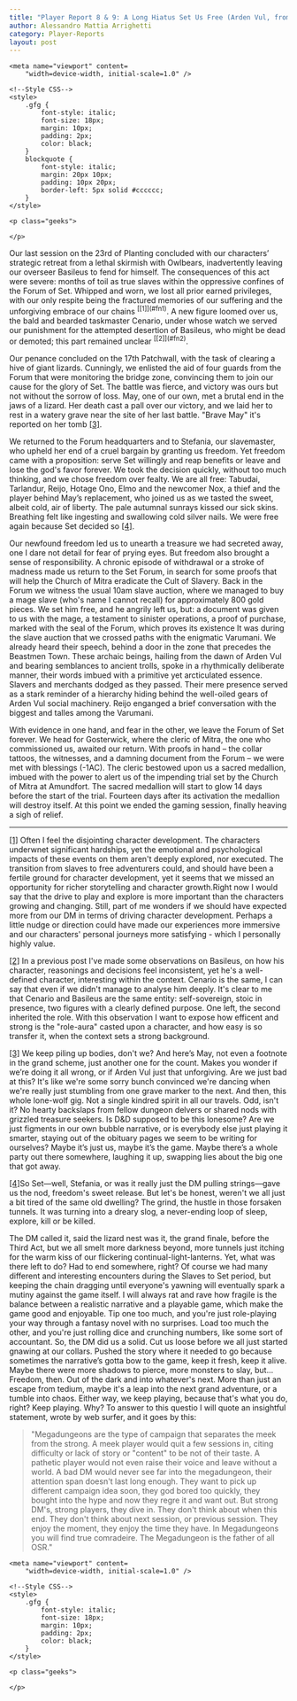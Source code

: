 ```yaml
---
title: "Player Report 8 & 9: A Long Hiatus Set Us Free (Arden Vul, from Lionbeak Campaign)"
author: Alessandro Mattia Arrighetti
category: Player-Reports
layout: post
---
```

<html lang="en">
  
<head>
    <meta charset="UTF-8" />
    <meta http-equiv="X-UA-Compatible" content="IE=edge" />
  
    <meta name="viewport" content=
        "width=device-width, initial-scale=1.0" />
  
    <!--Style CSS-->
    <style>
        .gfg {
            font-style: italic;
            font-size: 18px;
            margin: 10px;
            padding: 2px;
            color: black;
        }
        blockquote {
            font-style: italic;
            margin: 20px 10px;
            padding: 10px 20px;
            border-left: 5px solid #cccccc;
        }
    </style>
</head>
  
<body>
    <p class="gfg">
    </p>
  
    <p class="geeks">
    
    </p>
</body>
  
</html>
Our last session on the 23rd of Planting concluded with our characters’ strategic retreat from a lethal skirmish with Owlbears, inadvertently leaving our overseer Basileus to fend for himself. The consequences of this act were severe: months of toil as true slaves within the oppressive confines of the Forum of Set. Whipped and worn, we lost all prior earned privileges, with our only respite being the fractured memories of our suffering and the unforgiving embrace of our chains <a name="nf1"><sup>[[1]](#fn1)</sup><a>. A new figure loomed over us, the bald and bearded taskmaster Cenario, under whose watch we served our punishment for the attempted desertion of Basileus, who might be dead or demoted; this part remained unclear <a name="nf2"><sup>[[2]](#fn2)</sup><a>.

Our penance concluded on the 17th Patchwall, with the task of clearing a hive of giant lizards. Cunningly, we enlisted the aid of four guards from the Forum that were monitoring the bridge zone, convincing them to join our cause for the glory of Set. The battle was fierce, and victory was ours but not without the sorrow of loss. May, one of our own, met a brutal end in the jaws of a lizard. Her death cast a pall over our victory, and we laid her to rest in a watery grave near the site of her last battle. "Brave May" it's reported on her tomb  <a name="nf3"><sup>[[3]](#fn3)</sup><a>.

We returned to the Forum headquarters and to Stefania, our slavemaster, who upheld her end of a cruel bargain by granting us freedom. Yet freedom came with a proposition: serve Set willingly and reap benefits or leave and lose the god's favor forever. We took the decision quickly, without too much thinking, and we chose freedom over fealty. We are all free: Tabudai, Tarlandur, Reijo, Hotage Ono, Elmo and the newcomer Nox, a thief and the player behind May’s replacement, who joined us as we tasted the sweet, albeit cold, air of liberty. The pale autumnal sunrays kissed our sick skins. Breathing felt like ingesting and swallowing cold silver nails. We were free again because Set decided so <a name="nf4"><sup>[[4]](#fn4)</sup><a>. 

Our newfound freedom led us to unearth a treasure we had secreted away, one I dare not detail for fear of prying eyes. But freedom also brought a sense of responsibility. A chronic episode of withdrawal or a stroke of madness made us return to the Set Forum, in search for some proofs that will help the Church of Mitra eradicate the Cult of Slavery. Back in the Forum we witness the usual 10am slave auction, where we managed to buy a mage slave (who's name I cannot recall) for approximately 800 gold pieces. We set him free, and he angrily left us, but: a document was given to us with the mage, a testament to sinister operations, a proof of purchase,  marked with the seal of the Forum, which proves its existence
It was during the slave auction that we crossed paths with the enigmatic Varumani. We already heard their speech, behind a door in the zone that precedes the Beastmen Town. These archaic beings, hailing from the dawn of Arden Vul and bearing semblances to ancient trolls, spoke in a rhythmically deliberate manner, their words imbued with a primitive yet arcticulated essence. Slavers and merchants dodged as they passed. Their mere presence served as a stark reminder of a hierarchy hiding behind the well-oiled gears of Arden Vul social machinery. Reijo enganged a brief conversation with the biggest and talles among the Varumani.

With evidence in one hand, and fear in the other, we leave the Forum of Set forever. We head for Gosterwick, where the cleric of Mitra, the one who commissioned us, awaited our return. With proofs in hand – the collar tattoos, the witnesses, and a damning document from the Forum – we were met with blessings (-1AC). The cleric bestowed upon us a sacred medallion, imbued with the power to alert us of the impending trial set by the Church of Mitra at Amundfort. The sacred medallion will start to glow 14 days before the start of the trial. Fourteen days after its activation the medallion will destroy itself. 
At this point we ended the gaming session, finally heaving a sigh of relief.

---
<a name="fn1">[[1]](#nf1)</a> Often I feel the disjointing character development. The characters underwnet significant hardships, yet the emotional and psychological impacts of these events on them aren't deeply explored, nor executed. The transition from slaves to free adventurers could, and should have been a fertile ground for character development, yet it seems that we missed an opportunity for richer storytelling and character growth.Right now I would say that the drive to play and explore is more important than the characters growing and changing. Still, part of me wonders if we should have expected more from our DM in terms of driving character development. Perhaps a little nudge or direction could have made our experiences more immersive and our characters' personal journeys more satisfying - which I personally highly value.

<a name="fn2">[[2]](#nf2)</a> In a previous post I've made some observations on Basileus, on how his character, reasonings and decisions feel inconsistent, yet he's a well-defined character, interesting within the context. Cenario is the same, I can say that even if we didn't manage to analyse him deeply. It's clear to me that Cenario and Basileus are the same entity: self-sovereign, stoic in presence, two figures with a clearly defined purpose. One left, the second inherited the role. With this observation I want to expose how efficent and strong is the "role-aura" casted upon a character, and how easy is so transfer it, when the context sets a strong background. 


<a name="fn3">[[3]](#nf3)</a> We keep piling up bodies, don't we? And here’s May, not even a footnote in the grand scheme, just another one for the count. Makes you wonder if we’re doing it all wrong, or if Arden Vul just that unforgiving. Are we just bad at this? It's like we're some sorry bunch convinced we're dancing when we're really just stumbling from one grave marker to the next.
And then, this whole lone-wolf gig. Not a single kindred spirit in all our travels. Odd, isn't it? No hearty backslaps from fellow dungeon delvers or shared nods with grizzled treasure seekers. Is D&D supposed to be this lonesome? Are we just figments in our own bubble narrative, or is everybody else just playing it smarter, staying out of the obituary pages we seem to be writing for ourselves?
Maybe it’s just us, maybe it’s the game. Maybe there’s a whole party out there somewhere, laughing it up, swapping lies about the big one that got away.

<a name="fn4">[[4]](#nf4)</a>So Set—well, Stefania, or was it really just the DM pulling strings—gave us the nod, freedom's sweet release. But let's be honest, weren't we all just a bit tired of the same old dwelling? The grind, the hustle in those forsaken tunnels. It was turning into a dreary slog, a never-ending loop of sleep, explore, kill or be killed.

The DM called it, said the lizard nest was it, the grand finale, before the Third Act, but we all smelt more darkness beyond, more tunnels just itching for the warm kiss of our flickering continual-light-lanterns. Yet, what was there left to do? Had to end somewhere, right? Of course we had many different and interesting encounters during the Slaves to Set period, but keeping the chain dragging until everyone's yawning will eventually spark a mutiny against the game itself. 
I will always rat and rave how fragile is the balance between a realistic narrative and a playable game, which make the game good and enjoyable. Tip one too much, and you're just role-playing your way through a fantasy novel with no surprises. Load too much the other, and you're just rolling dice and crunching numbers, like some sort of accountant.
So, the DM did us a solid. Cut us loose before we all just started gnawing at our collars. Pushed the story where it needed to go because sometimes the narrative’s gotta bow to the game, keep it fresh, keep it alive. Maybe there were more shadows to pierce, more monsters to slay, but...
Freedom, then. Out of the dark and into whatever's next. More than just an escape from tedium, maybe it's a leap into the next grand adventure, or a tumble into chaos. Either way, we keep playing, because that's what you do, right? Keep playing. Why? To answer to this questio I will quote an insightful statement, wrote by web surfer, and it goes by this: 

<p class="gfg">
<blockquote>
"Megadungeons are the type of campaign that separates the meek from the strong. A meek player would quit a few sessions in, citing difficulty or lack of story or "content" to be not of their taste. A pathetic player would not even raise their voice and leave without a world. A bad DM would never see far into the megadungeon, their attention span doesn't last long enough. They want to pick up different campaign idea soon, they god bored too quickly, they bought into the hype and now they regre it and want out.
But strong DM's, strong players, they dive in. They don't think about when this end. They don't think about next session, or previous session. They enjoy the moment, they enjoy the time they have. In Megadungeons you will find true comradeire. The Megadungeon is the father of all OSR."</blockquote>







<html lang="en">
  
<head>
    <meta charset="UTF-8" />
    <meta http-equiv="X-UA-Compatible" content="IE=edge" />
  
    <meta name="viewport" content=
        "width=device-width, initial-scale=1.0" />
  
    <!--Style CSS-->
    <style>
        .gfg {
            font-style: italic;
            font-size: 18px;
            margin: 10px;
            padding: 2px;
            color: black;
        }
    </style>
</head>
  
<body>
    <p class="gfg">
     </p>
  
    <p class="geeks">
    
    </p>
</body>
  
</html>
